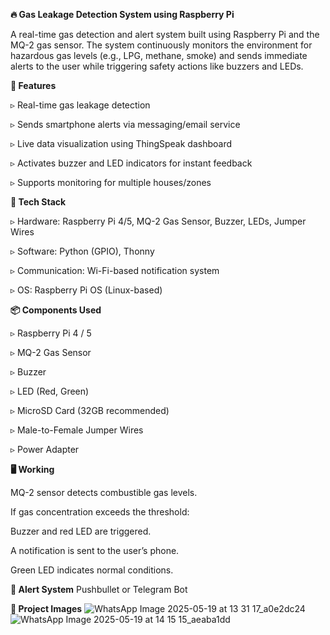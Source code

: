 ******🔥 Gas Leakage Detection System using Raspberry Pi******

A real-time gas detection and alert system built using Raspberry Pi and the MQ-2 gas sensor. The system continuously monitors the environment for hazardous gas levels (e.g., LPG, methane, smoke) and sends immediate alerts to the user while triggering safety actions like buzzers and LEDs.

**🚀 Features**

▹ Real-time gas leakage detection

▹ Sends smartphone alerts via messaging/email service

▹ Live data visualization using ThingSpeak dashboard

▹ Activates buzzer and LED indicators for instant feedback

▹ Supports monitoring for multiple houses/zones

**🧰 Tech Stack**

▹ Hardware: Raspberry Pi 4/5, MQ-2 Gas Sensor, Buzzer, LEDs, Jumper Wires

▹ Software: Python (GPIO), Thonny

▹ Communication: Wi-Fi-based notification system

▹ OS: Raspberry Pi OS (Linux-based)


**📦 Components Used**

▹ Raspberry Pi 4 / 5

▹ MQ-2 Gas Sensor

▹ Buzzer

▹ LED (Red, Green)

▹ MicroSD Card (32GB recommended)

▹ Male-to-Female Jumper Wires

▹ Power Adapter

**🖥️ Working**

MQ-2 sensor detects combustible gas levels.

If gas concentration exceeds the threshold:

Buzzer and red LED are triggered.

A notification is sent to the user’s phone.

Green LED indicates normal conditions.

**📲 Alert System**
Pushbullet or Telegram Bot

**📸 Project Images**
![WhatsApp Image 2025-05-19 at 13 31 17_a0e2dc24](https://github.com/user-attachments/assets/7072053d-c666-47d7-8d5e-1b7e10b19c5a)
![WhatsApp Image 2025-05-19 at 14 15 15_aeaba1dd](https://github.com/user-attachments/assets/94e5abc5-b0ff-4d44-b10a-28b0b77dfa0c)


